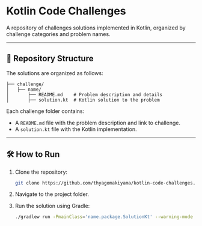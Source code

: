 # Kotlin Code Challenges

A repository of challenges solutions implemented in Kotlin, organized by challenge categories and problem names.

---

## 📂 Repository Structure

The solutions are organized as follows:

```plaintext
├── challenge/
│   ├── name/
│       ├── README.md    # Problem description and details
│       ├── solution.kt  # Kotlin solution to the problem
```
Each challenge folder contains:
- A `README.md` file with the problem description and link to challenge.
- A `solution.kt` file with the Kotlin implementation.

---

## 🛠️ How to Run

1. Clone the repository:
   ```bash
   git clone https://github.com/thyagomakiyama/kotlin-code-challenges.git
   ```
2.	Navigate to the project folder.
3.	Run the solution using Gradle:
 
    ```bash
    ./gradlew run -PmainClass='name.package.SolutionKt' --warning-mode all
    ```
